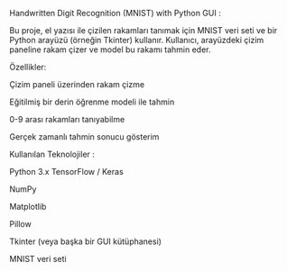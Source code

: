 Handwritten Digit Recognition (MNIST) with Python GUI :

Bu proje, el yazısı ile çizilen rakamları tanımak için MNIST veri seti ve bir Python arayüzü (örneğin Tkinter) kullanır. Kullanıcı, arayüzdeki çizim paneline rakam çizer ve model bu rakamı tahmin eder.


Özellikler:

Çizim paneli üzerinden rakam çizme

Eğitilmiş bir derin öğrenme modeli ile tahmin

0-9 arası rakamları tanıyabilme

Gerçek zamanlı tahmin sonucu gösterim




Kullanılan Teknolojiler :

Python 3.x
TensorFlow / Keras

NumPy

Matplotlib

Pillow

Tkinter (veya başka bir GUI kütüphanesi)

MNIST veri seti

